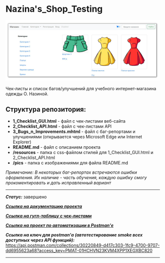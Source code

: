 # Nazina's_Shop_Testing

![title](https://github.com/OQASergey/Nazinas_Shop_Testing/raw/main/pics/title.png)

Чек-листы и список багов/улучшений для учебного интернет-магазина одежды О. Назиной.

## **Структура репозитория:**

- **1_Checklist_GUI.html** - файл с чек-листами веб-сайта
- **2_Checklist_API.html** - файл с чек-листами API
- **3_Bugs_n_Improvements.mhtml** - файл с баг-репортами и улучшениями (открывается через Microsoft Edge или Internet Explorer)
- **README.md** - файл с описанием проекта
- **/resources** - папка с css-файлом стилей для 1_Checklist_GUI.html и 2_Checklist_API.html
- **/pics** - папка с изображениями для файла README.md

*Примечание: В некоторых баг-репортах встречаются ошибки оформления. Их наличие - часть обучения, каждую ошибку смогу прокоментировать и дать исправленный вариант*
___
***Статус:*** завершено

***[Ссылка на документацию проекта](https://testbase.atlassian.net/wiki/spaces/SHOP/overview?homepageId=1411056054)***

***[Ссылка на гугл-таблицу с чек-листами](https://docs.google.com/spreadsheets/d/1ni9AWjHQB1nAeujFt4JDoHnvyBznNzVFQGPqtXg5vGY/edit#gid=0)***

***[Ссылка на проект по автоматизации в Postman'е](https://github.com/OQASergey/Nazina-s_Shop-automation_Postman#readme)***

***Ссылка на ключ для postman'а (автотестирование smoke всех доступных через API функций):*** https://api.postman.com/collections/30220849-d417c303-1fc9-4700-9707-dd6955623a68?access_key=PMAT-01HCHVN23KVM4XPP1XEGXBC820


___

